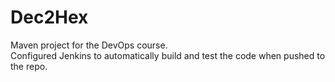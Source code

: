 # Dec2Hex
Maven project for the DevOps course.  
Configured Jenkins to automatically build and test the code when pushed to the repo.

